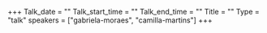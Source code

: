 +++
Talk_date = ""
Talk_start_time = ""
Talk_end_time = ""
Title = ""
Type = "talk"
speakers = ["gabriela-moraes", "camilla-martins"]
+++